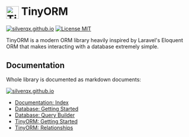 <h1><img src="https://github.com/silverqx/TinyORM/blob/main/resources/logo-optim.svg" width="34" height="34" alt="TinyORM Logo" align="center">&nbsp;TinyORM</h1>

[![silverqx.github.io][docs-badge]][docs]
[![License MIT][license-badge]][license]

TinyORM is a modern ORM library heavily inspired by Laravel's Eloquent ORM that makes interacting with a database extremely simple.

## Documentation

Whole library is documented as markdown documents:

[![silverqx.github.io][docs-badge]][docs]

- [Documentation: Index](/docs/README.mdx#prologue)
- [Database: Getting Started](/docs/database.mdx#database-getting-started)
- [Database: Query Builder](/docs/query-builder.mdx#database-query-builder)
- [TinyORM: Getting Started](/docs/tinyorm.mdx#tinyorm-getting-started)
- [TinyORM: Relationships](/docs/tinyorm-relationships.mdx#tinyorm-relationships)

[docs-badge]: https://img.shields.io/badge/Docs-github.io-blue
[docs]: https://silverqx.github.io/TinyORM/
[license-badge]: https://img.shields.io/github/license/silverqx/TinyORM
[license]: https://github.com/silverqx/TinyORM/blob/main/LICENSE
